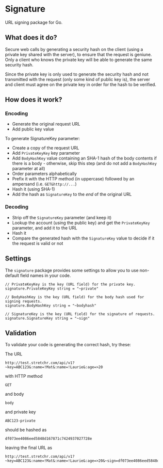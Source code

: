 Signature
=========

URL signing package for Go.

## What does it do?

Secure web calls by generating a security hash on the client (using a private key shared with the server), to ensure that the request is geniune.  Only a client who knows the private key will be able to generate the same security hash.

Since the private key is only used to generate the security hash and not transmitted with the request (only some kind of public key is), the server and client must agree on the private key in order for the hash to be verified.

## How does it work?

### Encoding

  * Generate the original request URL
  * Add public key value

To generate SignatureKey parameter:

  * Create a copy of the request URL
  * Add `PrivateKeyKey` key parameter
  * Add `BodyHashKey` value containing an SHA-1 hash of the body contents if there is a body - otherwise, skip this step (and do not add a `BodyHashKey` parameter at all)
  * Order parameters alphabetically
  * Prefix it with the HTTP method (in uppercase) followed by an ampersand (i.e. `GET&http://...`)
  * Hash it (using SHA-1)
  * Add the hash as `SignatureKey` to the _end_ of the original URL

### Decoding

  * Strip off the `SignatureKey` parameter (and keep it)
  * Lookup the account (using the public key) and get the `PrivateKeyKey` parameter, and add it to the URL
  * Hash it
  * Compare the generated hash with the `SignatureKey` value to decide if it the request is valid or not

## Settings

The `signature` package provides some settings to allow you to use non-default field names in your code.

    // PrivateKeyKey is the key (URL field) for the private key.
    signature.PrivateKeyKey string = "~private"
    
    // BodyHashKey is the key (URL field) for the body hash used for signing requests.
    signature.BodyHashKey string = "~bodyhash"
    
    // SignatureKey is the key (URL field) for the signature of requests.
    signature.SignatureKey string = "~sign"

## Validation

To validate your code is generating the correct hash, try these:

The URL

    http://test.stretchr.com/api/v1?~key=ABC123&:name=!Mat&:name=!Laurie&:age=>20
    
with HTTP method

    GET
    
and body

    body
    
and private key

    ABC123-private
    
should be hashed as

    df073ee4086eed5848d167871c7424937027728e

leaving the final URL as

    http://test.stretchr.com/api/v1?~key=ABC123&:name=!Mat&:name=!Laurie&:age=>20&~sign=df073ee4086eed5848d167871c7424937027728e
